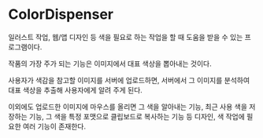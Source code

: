 # ColorDispenser

일러스트 작업, 웹/앱 디자인 등 색을 필요로 하는 작업을 할 때 도움을 받을 수 있는 프로그램이다. 

작품의 가장 주가 되는 기능은 이미지에서 대표 색상을 뽑아내는 것이다.

사용자가 색감을 참고할 이미지를 서버에 업로드하면, 서버에서 그 이미지를 분석하여 대표 색상을 추출해 사용자에게 알려 주게 된다.

이외에도 업로드한 이미지에 마우스를 올리면 그 색을 알아내는 기능, 최근 사용 색을 저장하는 기능, 그 색을 특정 포맷으로 클립보드로 복사하는 기능 등 디자인, 색 작업에 필요한 여러 기능이 존재한다.